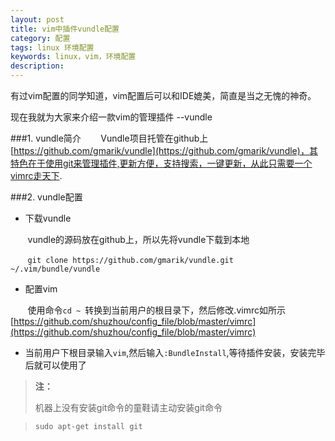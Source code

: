 ```yaml
---
layout: post
title: vim中插件vundle配置
category: 配置
tags: linux 环境配置
keywords: linux，vim，环境配置
description: 
---
```


有过vim配置的同学知道，vim配置后可以和IDE媲美，简直是当之无愧的神奇。

现在我就为大家来介绍一款vim的管理插件 --vundle

###1. vundle简介
&#160; &#160; &#160; &#160;Vundle项目托管在github上 [https://github.com/gmarik/vundle](https://github.com/gmarik/vundle)，其特色在于使用git来管理插件,更新方便，支持搜索，一键更新，从此只需要一个vimrc走天下.

###2. vundle配置

- 下载vundle

 
&#160; &#160; &#160; &#160;vundle的源码放在github上，所以先将vundle下载到本地

&#160; &#160; &#160; &#160;`git clone https://github.com/gmarik/vundle.git  ~/.vim/bundle/vundle`

- 配置vim

&#160; &#160; &#160; &#160;使用命令`cd ~ `转换到当前用户的根目录下，然后修改\.vimrc如所示[https://github.com/shuzhou/config_file/blob/master/vimrc](https://github.com/shuzhou/config_file/blob/master/vimrc)

- 当前用户下根目录输入`vim`,然后输入`:BundleInstall`,等待插件安装，安装完毕后就可以使用了




>**注：**
>
>机器上没有安装git命令的童鞋请主动安装git命令

>`sudo apt-get install git`